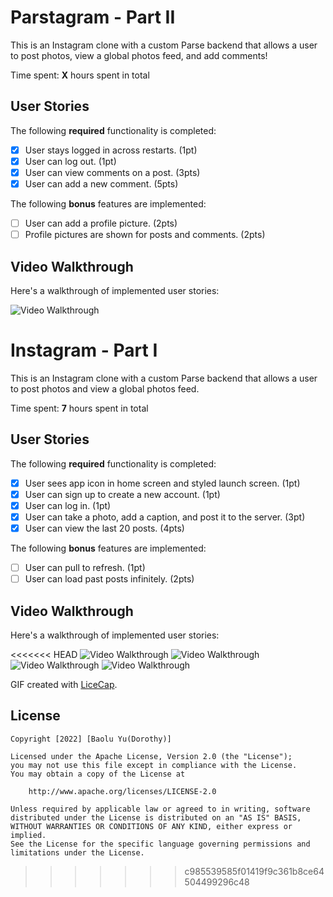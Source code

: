 # Parstagram - Part II

This is an Instagram clone with a custom Parse backend that allows a user to post photos, view a global photos feed, and add comments!

Time spent: **X** hours spent in total

## User Stories

The following **required** functionality is completed:

- [X] User stays logged in across restarts. (1pt)
- [X] User can log out. (1pt)
- [X] User can view comments on a post. (3pts)
- [X] User can add a new comment. (5pts)

The following **bonus** features are implemented:

- [ ] User can add a profile picture. (2pts)
- [ ] Profile pictures are shown for posts and comments. (2pts)

## Video Walkthrough

Here's a walkthrough of implemented user stories:

<img src='http://g.recordit.co/Z49Z3grgB4.gif' title='Video Walkthrough' width='' alt='Video Walkthrough' />

# Instagram - Part I

This is an Instagram clone with a custom Parse backend that allows a user to post photos and view a global photos feed.

Time spent: **7** hours spent in total

## User Stories

The following **required** functionality is completed:

- [X] User sees app icon in home screen and styled launch screen. (1pt)
- [X] User can sign up to create a new account. (1pt)
- [X] User can log in. (1pt)
- [X] User can take a photo, add a caption, and post it to the server. (3pt)
- [X] User can view the last 20 posts. (4pts)

The following **bonus** features are implemented:

- [ ] User can pull to refresh. (1pt)
- [ ] User can load past posts infinitely. (2pts)

## Video Walkthrough

Here's a walkthrough of implemented user stories:

<<<<<<< HEAD
<img src='http://g.recordit.co/SiLb3P0CI4.gif' title='Video Walkthrough' width='' alt='Video Walkthrough' />
<img src='http://g.recordit.co/nXSrfcSKjh.gif' title='Video Walkthrough' width='' alt='Video Walkthrough' />
<img src='http://g.recordit.co/L5sUNZrv4f.gif' title='Video Walkthrough' width='' alt='Video Walkthrough' />
<img src='http://g.recordit.co/qFeo07pIfw.gif' title='Video Walkthrough' width='' alt='Video Walkthrough' />





GIF created with [LiceCap](http://www.cockos.com/licecap/).


## License

    Copyright [2022] [Baolu Yu(Dorothy)]

    Licensed under the Apache License, Version 2.0 (the "License");
    you may not use this file except in compliance with the License.
    You may obtain a copy of the License at

        http://www.apache.org/licenses/LICENSE-2.0

    Unless required by applicable law or agreed to in writing, software
    distributed under the License is distributed on an "AS IS" BASIS,
    WITHOUT WARRANTIES OR CONDITIONS OF ANY KIND, either express or implied.
    See the License for the specific language governing permissions and
    limitations under the License.
>>>>>>> c985539585f01419f9c361b8ce64504499296c48
